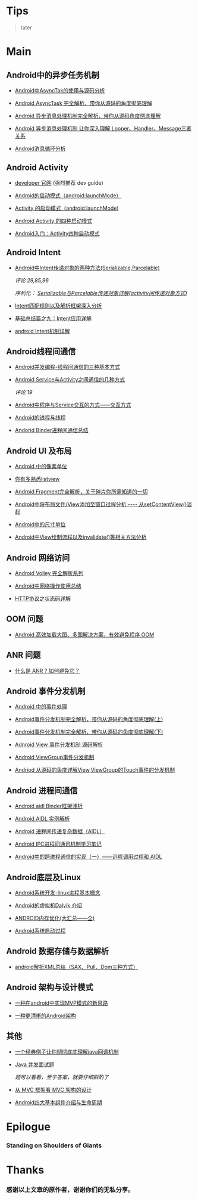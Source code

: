 
Tips
=

>later


Main
=

## Android中的异步任务机制

* [Android中AsyncTak的使用与源码分析](http://blog.csdn.net/bboyfeiyu/article/details/8973058)

* [Android AsyncTask 完全解析，带你从源码的角度彻底理解](http://blog.csdn.net/guolin_blog/article/details/11711405)

* [Android 异步消息处理机制完全解析，带你从源码角度彻底理解](http://blog.csdn.net/guolin_blog/article/details/9991569)

* [Android 异步消息处理机制 让你深入理解 Looper、Handler、Message三者关系](http://blog.csdn.net/lmj623565791/article/details/38377229)

* [Android消息循环分析](http://blog.isming.me/2014/04/02/android-message-loop-analyze/)



## Android Activity

* [developer 官网](http://developer.android.com/guide/topics/manifest/activity-element.html#lmode) (强烈推荐 dev guide)

* [Android的启动模式（android:launchMode）](http://blog.csdn.net/lincyang/article/details/6826021)

* [Activity 的启动模式（android:launchMode)](http://blog.csdn.net/feng88724/article/details/6412638)

* [Android Activity 的四种启动模式](http://blog.csdn.net/android_tutor/article/details/6310015)

* [Android入门：Activity四种启动模式](http://www.cnblogs.com/meizixiong/archive/2013/07/03/3170591.html)



## Android Intent

* [Android中Intent传递对象的两种方法(Serializable,Parcelable)](http://blog.csdn.net/android_tutor/article/details/5740845)
	
	*评论 29,85,96*

	*序列化： [Serializable与Parcelable传递对象详解(activity间传递对象方式)](http://blog.csdn.net/hudan2714/article/details/7856130)*

* [Intent匹配规则以及解析框架深入分析](http://blog.csdn.net/qinjuning/article/details/7384906)

* [基础总结篇之九：Intent应用详解](http://blog.csdn.net/liuhe688/article/details/7162988)

* [android Intent机制详解](http://blog.csdn.net/t12x3456/article/details/7688154)



## Android线程间通信

* [Android并发编程-线程间通信的三种基本方式](http://blog.csdn.net/manoel/article/details/38964563)

* [Android Service与Activity之间通信的几种方式](http://blog.csdn.net/xiaanming/article/details/9750689)

	*评论 19*

* [Android中程序与Service交互的方式——交互方式](http://blog.csdn.net/yihongyuelan/article/details/7216188)

* [Android的进程与线程](http://android.jobbole.com/80640/)

* [Andorid Binder进程间通信总结](http://blog.csdn.net/jltxgcy/article/details/30993741)



## Android UI 及布局

* [Android 中的像素单位](http://www.cnblogs.com/bluestorm/archive/2012/10/04/2711508.html)

* [你有多熟悉listview](http://www.cnblogs.com/noTice520/archive/2011/12/05/2276379.html)

* [Android Fragment完全解析，关于碎片你所需知道的一切](http://blog.csdn.net/guolin_blog/article/details/8881711)

* [Android中将布局文件/View添加至窗口过程分析 ---- 从setContentView()谈起](http://blog.csdn.net/qinjuning/article/details/7226787)

* [Android中的尺寸单位](http://www.cnblogs.com/bluestorm/archive/2012/10/04/2711508.html)

* [Android中View绘制流程以及invalidate()等相关方法分析](http://blog.csdn.net/qinjuning/article/details/7110211)



## Android 网络访问

* [Android Volley 完全解析系列](http://blog.csdn.net/guolin_blog/article/details/17482095)

* [Android中网络操作使用总结](http://blog.isming.me/2014/05/11/use-network-in-android/)

* [HTTP协议之状态码详解](http://v5browser.iteye.com/blog/1769789)


## OOM 问题

* [Android 高效加载大图、多图解决方案，有效避免程序 OOM](http://blog.csdn.net/guolin_blog/article/details/9316683)



## ANR 问题

* [什么是 ANR ? 如何避免它？](http://blog.csdn.net/Zengyangtech/article/details/6025671)



## Android 事件分发机制

* [Android 中的事件处理](http://blog.csdn.net/dawanganban/article/details/19285977)

* [Android事件分发机制完全解析，带你从源码的角度彻底理解(上)](http://blog.csdn.net/guolin_blog/article/details/9097463)

* [Android事件分发机制完全解析，带你从源码的角度彻底理解(下)](http://blog.csdn.net/guolin_blog/article/details/9153747)

* [Adnroid View 事件分发机制 源码解析](http://blog.csdn.net/lmj623565791/article/details/38960443)

* [Android ViewGroup事件分发机制](http://blog.csdn.net/lmj623565791/article/details/39102591)

* [Andriod 从源码的角度详解View,ViewGroup的Touch事件的分发机制](http://blog.csdn.net/xiaanming/article/details/21696315)



## Android 进程间通信

* [Android aidl Binder框架浅析](http://blog.csdn.net/lmj623565791/article/details/38461079)

* [Android AIDL 实例解析](http://blog.csdn.net/bboyfeiyu/article/details/39003759)

* [Android 进程间传递复杂数据（AIDL）](http://blog.csdn.net/dawanganban/article/details/17524581)

* [Android IPC进程间通讯机制学习笔记](http://www.cnblogs.com/bluestorm/archive/2011/11/05/2298125.html)

* [Android中的跨进程通信的实现（一）——远程调用过程和 AIDL](http://foocoder.com/blog/androidzhong-de-kua-jin-cheng-tong-xin-de-shi-xian-%28%5B%3F%5D-%29-yuan-cheng-diao-yong-guo-cheng-he-aidl.html/)



## Android底层及Linux

* [Android系统开发-linux进程基本概念](http://blog.csdn.net/dawanganban/article/details/38854817)

* [Android的虚拟机Dalvik 介绍](http://blog.csdn.net/Android_Tutor/article/details/5334228)

* [ANDROID内存优化(大汇总——全)](http://blog.csdn.net/a396901990/article/details/38904543)

* [Android系统启动过程](http://blog.csdn.net/jltxgcy/article/details/46669147)



## Android 数据存储与数据解析

* [android解析XML总结（SAX、Pull、Dom三种方式）](http://www.cnblogs.com/JerryWang1991/archive/2012/02/24/2365507.html)



## Android 架构与设计模式

* [一种在android中实现MVP模式的新思路](https://github.com/bboyfeiyu/android-tech-frontier/tree/master/androidweekly/%E4%B8%80%E7%A7%8D%E5%9C%A8android%E4%B8%AD%E5%AE%9E%E7%8E%B0MVP%E6%A8%A1%E5%BC%8F%E7%9A%84%E6%96%B0%E6%80%9D%E8%B7%AF)

* [一种更清晰的Android架构](https://github.com/bboyfeiyu/android-tech-frontier/tree/master/androidweekly/%E4%B8%80%E7%A7%8D%E6%9B%B4%E6%B8%85%E6%99%B0%E7%9A%84Android%E6%9E%B6%E6%9E%84)



## 其他

* [一个经典例子让你彻彻底底理解java回调机制](http://blog.csdn.net/xiaanming/article/details/8703708)

* [Java 并发面试题](http://blog.csdn.net/geolo/article/details/8670900)

	*题可以看看，至于答案，就要仔细斟酌了*

* [从 MVC 框架看 MVC 架构的设计](http://kb.cnblogs.com/page/502983/)

* [Android四大基本组件介绍与生命周期](http://www.cnblogs.com/bravestarrhu/archive/2012/05/02/2479461.html)

Epilogue
=

### Standing on Shoulders of Giants



Thanks
=

### 感谢以上文章的原作者，谢谢你们的无私分享。













